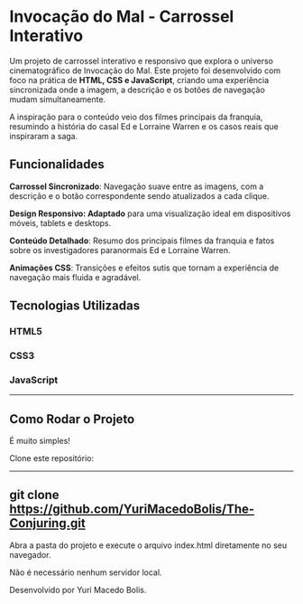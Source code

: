 # Invocação do Mal - Carrossel Interativo

Um projeto de carrossel interativo e responsivo que explora o universo cinematográfico de Invocação do Mal.
Este projeto foi desenvolvido com foco na prática de **HTML, CSS e JavaScript**, criando uma experiência sincronizada onde a imagem, a descrição e os botões de navegação mudam simultaneamente.

A inspiração para o conteúdo veio dos filmes principais da franquia, resumindo a história do casal Ed e Lorraine Warren e os casos reais que inspiraram a saga.

## Funcionalidades

**Carrossel Sincronizado**: Navegação suave entre as imagens, com a descrição e o botão correspondente sendo atualizados a cada clique.

**Design Responsivo: Adaptado** para uma visualização ideal em dispositivos móveis, tablets e desktops.

**Conteúdo Detalhado**: Resumo dos principais filmes da franquia e fatos sobre os investigadores paranormais Ed e Lorraine Warren.

**Animações CSS**: Transições e efeitos sutis que tornam a experiência de navegação mais fluida e agradável.

## Tecnologias Utilizadas

### HTML5

### CSS3

### JavaScript
---
## Como Rodar o Projeto

É muito simples!

Clone este repositório:

---
git clone https://github.com/YuriMacedoBolis/The-Conjuring.git
---

Abra a pasta do projeto e execute o arquivo index.html diretamente no seu navegador.

Não é necessário nenhum servidor local.

Desenvolvido por Yuri Macedo Bolis.
